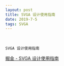 ```yaml
---
layout: post
title: SVGA 设计使用指南
date: 2019-7-5 
tags: SVGA   
---
```

<br>

```
SVGA 设计使用指南
```

[掘金 - SVGA 设计使用指南](https://juejin.im/post/5d3e9f0451882539e758b32f)